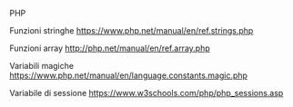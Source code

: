 PHP

Funzioni stringhe
https://www.php.net/manual/en/ref.strings.php

Funzioni array
http://php.net/manual/en/ref.array.php

Variabili magiche
https://www.php.net/manual/en/language.constants.magic.php

Variabile di sessione
https://www.w3schools.com/php/php_sessions.asp